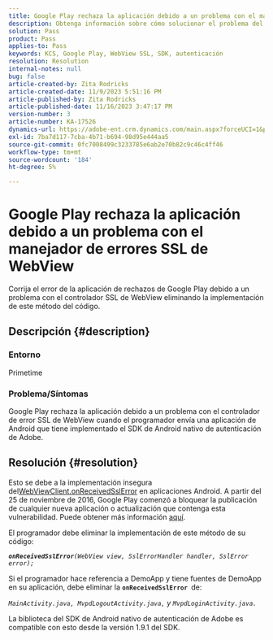 ```yaml
---
title: Google Play rechaza la aplicación debido a un problema con el manejador de errores SSL de WebView
description: Obtenga información sobre cómo solucionar el problema del controlador de errores de la aplicación de rechazos de Google Play.
solution: Pass
product: Pass
applies-to: Pass
keywords: KCS, Google Play, WebView SSL, SDK, autenticación
resolution: Resolution
internal-notes: null
bug: false
article-created-by: Zita Rodricks
article-created-date: 11/9/2023 5:51:16 PM
article-published-by: Zita Rodricks
article-published-date: 11/16/2023 3:47:17 PM
version-number: 3
article-number: KA-17526
dynamics-url: https://adobe-ent.crm.dynamics.com/main.aspx?forceUCI=1&pagetype=entityrecord&etn=knowledgearticle&id=12e77291-287f-ee11-8179-6045bd006b4b
exl-id: 7ba7d117-7cba-4b71-b694-98d95e444aa5
source-git-commit: 0fc7008499c3233785e6ab2e70b82c9c46c4ff46
workflow-type: tm+mt
source-wordcount: '184'
ht-degree: 5%

---
```


# Google Play rechaza la aplicación debido a un problema con el manejador de errores SSL de WebView


Corrija el error de la aplicación de rechazos de Google Play debido a un problema con el controlador SSL de WebView eliminando la implementación de este método del código.

## Descripción {#description}


### <b>Entorno</b>

Primetime



### <b>Problema/Síntomas</b>

Google Play rechaza la aplicación debido a un problema con el controlador de error SSL de WebView cuando el programador envía una aplicación de Android que tiene implementado el SDK de Android nativo de autenticación de Adobe.


## Resolución {#resolution}


Esto se debe a la implementación insegura del[WebViewClient.onReceivedSslError](https://developer.android.com/reference/android/webkit/WebViewClient.html#onReceivedSslError%28android.webkit.WebView,%20android.webkit.SslErrorHandler,%20android.net.http.SslError%29) en aplicaciones Android. A partir del 25 de noviembre de 2016, Google Play comenzó a bloquear la publicación de cualquier nueva aplicación o actualización que contenga esta vulnerabilidad. Puede obtener más información [aquí](https://support.google.com/faqs/answer/7071387?hl=es).

El programador debe eliminar la implementación de este método de su código:

<b>*`onReceivedSslError`</b>`(WebView view, SslErrorHandler handler, SslError error);`*

Si el programador hace referencia a DemoApp y tiene fuentes de DemoApp en su aplicación, debe eliminar la <b>`onReceivedSslError `</b>de:

*`MainActivity.java, MvpdLogoutActivity.java,` y `MvpdLoginActivity.java.`*

La biblioteca del SDK de Android nativo de autenticación de Adobe es compatible con esto desde la versión 1.9.1 del SDK.
